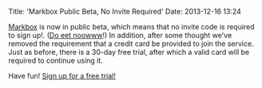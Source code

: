 Title: 'Markbox Public Beta, No Invite Required'
Date: 2013-12-16 13:24

[Markbox](http://markbox.io) is now in public beta, which means that no invite code is required to sign up!. ([Do eet noowww](https://app.markbox.io/account/signup)!) In addition, after some thought we've removed the requirement that a credit card be provided to join the service. Just as before, there is a 30-day free trial, after which a valid card will be required to continue using it.

Have fun! [Sign up for a free trial!](https://app.markbox.io/account/signup)